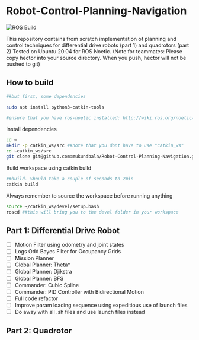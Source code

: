# Robot-Control-Planning-Navigation
[![ROS Build](https://github.com/mukundbala/Robot-Control-Planning-Navigation/actions/workflows/main.yml/badge.svg?branch=main)](https://github.com/mukundbala/Robot-Control-Planning-Navigation/actions/workflows/main.yml)

This repository contains from scratch implementation of planning and control techniques for differential drive robots (part 1) and quadrotors (part 2)
Tested on Ubuntu 20.04 for ROS Noetic.
(Note for teammates: Please copy hector into your source directory. When you push, hector will not be pushed to git)
## How to build

```bash
##but first, some dependencies

sudo apt install python3-catkin-tools

#ensure that you have ros-noetic installed: http://wiki.ros.org/noetic/Installation/Ubuntu
```
Install dependencies
```bash
cd ~
mkdir -p catkin_ws/src ##note that you dont have to use "catkin_ws"
cd ~catkin_ws/src
git clone git@github.com:mukundbala/Robot-Control-Planning-Navigation.git
```
Build workspace using catkin build
```bash
##build. Should take a couple of seconds to 2min
catkin build
```
Always remember to source the workspace before running anything
```bash
source ~/catkin_ws/devel/setup.bash
roscd ##this will bring you to the devel folder in your workspace
```

## Part 1: Differential Drive Robot

- [ ] Motion Filter using odometry and joint states
- [ ] Logs Odd Bayes Filter for Occupancy Grids
- [ ] Mission Planner
- [ ] Global Planner: Theta*
- [ ] Global Planner: Djikstra
- [ ] Global Planner: BFS
- [ ] Commander: Cubic Spline
- [ ] Commander: PID Controller with Bidirectional Motion
- [ ] Full code refactor
- [ ] Improve param loading sequence using expeditious use of launch files
- [ ] Do away with all .sh files and use launch files instead
## Part 2: Quadrotor


